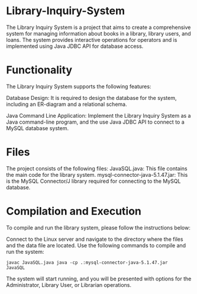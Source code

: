 # Library-Inquiry-System

The Library Inquiry System is a project that aims to create a comprehensive system for managing information about books in a library, library users, and loans. The system provides interactive operations for operators and is implemented using Java JDBC API for database access.

# Functionality
The Library Inquiry System supports the following features:

Database Design: It is required to design the database for the system, including an ER-diagram and a relational schema.

Java Command Line Application: Implement the Library Inquiry System as a Java command-line program, and the use Java JDBC API to connect to a MySQL database system. 

# Files
The project consists of the following files:
JavaSQL.java: This file contains the main code for the library system.
mysql-connector-java-5.1.47.jar: This is the MySQL Connector/J library required for connecting to the MySQL database.

# Compilation and Execution
To compile and run the library system, please follow the instructions below:

Connect to the Linux server and navigate to the directory where the files and the data file are located.
Use the following commands to compile and run the system:

<code>javac JavaSQL.java
java -cp .:mysql-connector-java-5.1.47.jar JavaSQL</code>

The system will start running, and you will be presented with options for the Administrator, Library User, or Librarian operations.
